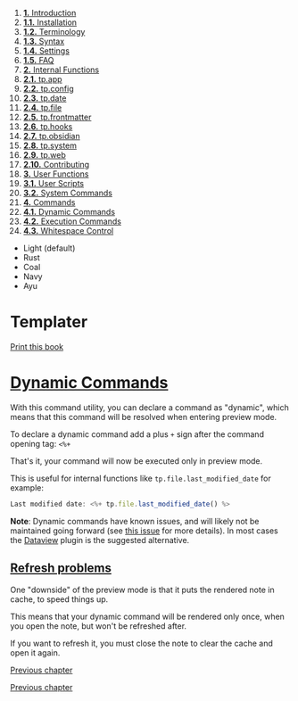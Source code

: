 1. [**1.** Introduction](Pro%20Git%20-%20Scott%20Chacon/Introduction.md)
1. [**1.1.** Installation](Atlas/Knowledge/tools/dev/Zellij/zellijdoc/installation.md)
2. [**1.2.** Terminology](terminology)
3. [**1.3.** Syntax](syntax)
4. [**1.4.** Settings](settings)
5. [**1.5.** FAQ](Atlas/Knowledge/tools/dev/Zellij/zellijdoc/faq.md)
3. [**2.** Internal Functions](Atlas/Knowledge/tools/obsidian/Templater/Templater%20doc/internal-functions/overview)
01. [**2.1.** tp.app](app-module)
02. [**2.2.** tp.config](config-module)
03. [**2.3.** tp.date](date-module)
04. [**2.4.** tp.file](file-module)
05. [**2.5.** tp.frontmatter](frontmatter-module)
06. [**2.6.** tp.hooks](hooks-module)
07. [**2.7.** tp.obsidian](obsidian-module)
08. [**2.8.** tp.system](system-module)
09. [**2.9.** tp.web](web-module)
10. [**2.10.** Contributing](contribute)
5. [**3.** User Functions](Atlas/Knowledge/tools/obsidian/Templater/Templater%20doc/user-functions/overview)
1. [**3.1.** User Scripts](script-user-functions)
2. [**3.2.** System Commands](system-user-functions)
7. [**4.** Commands](Atlas/Knowledge/tools/obsidian/Templater/Templater%20doc/commands/overview)
1. [**4.1.** Dynamic Commands](dynamic-command)
2. [**4.2.** Execution Commands](execution-command)
3. [**4.3.** Whitespace Control](whitespace-control)

- Light (default)
- Rust
- Coal
- Navy
- Ayu

# Templater

[Print this book](print)

# [Dynamic Commands](dynamic-command)

With this command utility, you can declare a command as "dynamic", which means that this command will be resolved when entering preview mode.

To declare a dynamic command add a plus `+` sign after the command opening tag: `<%+`

That's it, your command will now be executed only in preview mode.

This is useful for internal functions like `tp.file.last_modified_date` for example:

```javascript
Last modified date: <%+ tp.file.last_modified_date() %>

```

**Note**: Dynamic commands have known issues, and will likely not be maintained going forward (see [this issue](https://github.com/SilentVoid13/Templater/issues/913) for more details). In most cases the [Dataview](https://github.com/blacksmithgu/obsidian-dataview) plugin is the suggested alternative.

## [Refresh problems](dynamic-command)

One "downside" of the preview mode is that it puts the rendered note in cache, to speed things up.

This means that your dynamic command will be rendered only once, when you open the note, but won't be refreshed after.

If you want to refresh it, you must close the note to clear the cache and open it again.

[Previous chapter](Atlas/Knowledge/tools/obsidian/Templater/Templater%20doc/commands/overview)

[Previous chapter](Atlas/Knowledge/tools/obsidian/Templater/Templater%20doc/commands/overview)

